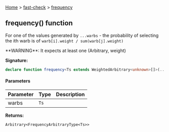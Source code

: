 [Home](/) &gt; [fast-check](../fast-check.md) &gt; [frequency](frequency_1.md)

## frequency() function

For one of the values generated by `...warbs` - the probability of selecting the ith warb is of `warb[i].weight / sum(warb[j].weight)`

\*\*WARNING\*\*: It expects at least one (Arbitrary, weight)

<b>Signature:</b>

```typescript
declare function frequency<Ts extends WeightedArbitrary<unknown>[]>(...warbs: Ts): Arbitrary<FrequencyArbitraryType<Ts>>;
```

#### Parameters

|  Parameter | Type | Description |
|  --- | --- | --- |
|  warbs | <code>Ts</code> |  |

<b>Returns:</b>

`Arbitrary<FrequencyArbitraryType<Ts>>`

